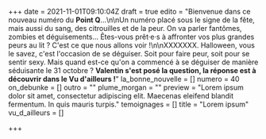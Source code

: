 +++
date = 2021-11-01T09:10:04Z
draft = true
edito = "Bienvenue dans ce nouveau numéro du **Point Q**...\n\nUn numéro placé sous le signe de la fête, mais aussi du sang, des citrouilles et de la peur. On va parler fantômes, zombies et déguisements... Êtes-vous prêt·e·s à affronter vos plus grandes peurs au lit ? C'est ce que nous allons voir !\n\nXXXXXXX. Halloween, vous le savez, c'est l'occasion de se déguiser. Soit pour faire peur, soit pour se sentir sexy. Mais quand est-ce qu'on a commencé à se déguiser de manière séduisante le 31 octobre ? **Valentin s'est posé la question, la réponse est à découvrir dans le Vu d'ailleurs !**"
la_bonne_nouvelle = []
numero = 40
on_debunke = []
outro = ""
plume_morgan = ""
preview = "Lorem ipsum dolor sit amet, consectetur adipiscing elit. Maecenas eleifend blandit fermentum. In quis mauris turpis."
temoignages = []
title = "Lorem ipsum"
vu_d_ailleurs = []

+++
